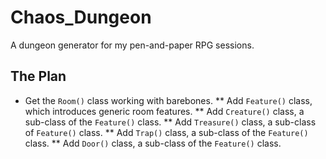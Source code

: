 # Chaos_Dungeon
A dungeon generator for my pen-and-paper RPG sessions.

## The Plan
* Get the `Room()` class working with barebones.
** Add `Feature()` class, which introduces generic room features.
** Add `Creature()` class, a sub-class of the `Feature()` class.
** Add `Treasure()` class, a sub-class of `Feature()` class.
** Add `Trap()` class, a sub-class of the `Feature()` class.
** Add `Door()` class, a sub-class of the `Feature()` class.

